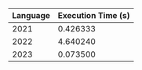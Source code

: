 | Language | Execution Time (s) |
|-----------|---------------------|
| 2021 | 0.426333 |
| 2022 | 4.640240 |
| 2023 | 0.073500 |
